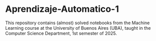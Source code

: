 # Aprendizaje-Automatico-1
This repository contains (almost) solved notebooks from the Machine Learning course at the University of Buenos Aires (UBA), taught in the Computer Science Department, 1st semester of 2025.
